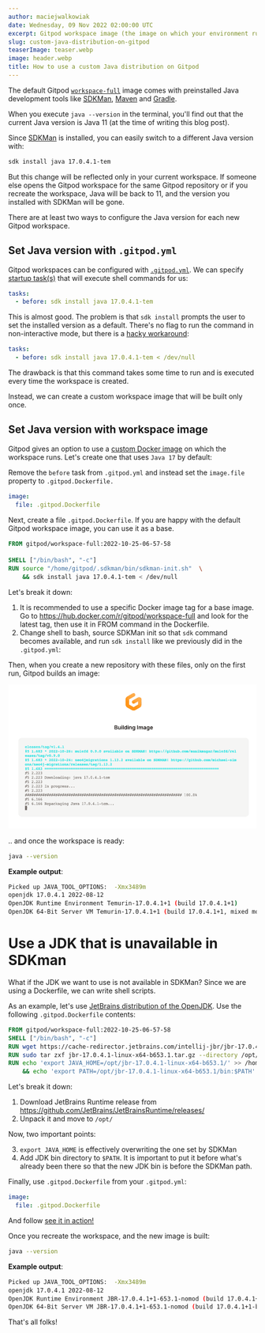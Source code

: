 ```yaml
---
author: maciejwalkowiak
date: Wednesday, 09 Nov 2022 02:00:00 UTC
excerpt: Gitpod workspace image (the image on which your environment runs) comes with preinstalled Java development tools like SDKMan,and Gradle. There are at least two ways how you can to configure Java version for each new Gitpod workspace.
slug: custom-java-distribution-on-gitpod
teaserImage: teaser.webp
image: header.webp
title: How to use a custom Java distribution on Gitpod
---
```


<script context="module">
  export const prerender = true;
</script>

The default Gitpod [`workspace-full`](https://www.gitpod.io/docs/configure/workspaces/workspace-image) image comes with preinstalled Java development tools like [SDKMan](https://sdkman.io/), [Maven](https://maven.apache.org/) and [Gradle](https://gradle.org/).

When you execute `java --version` in the terminal, you'll find out that the current Java version is Java 11 (at the time of writing this blog post).

Since [SDKMan](https://sdkman.io/) is installed, you can easily switch to a different Java version with:

```bash
sdk install java 17.0.4.1-tem
```

But this change will be reflected only in your current workspace. If someone else opens the Gitpod workspace for the same Gitpod repository or if you recreate the workspace, Java will be back to 11, and the version you installed with SDKMan will be gone.

There are at least two ways to configure the Java version for each new Gitpod workspace.

## Set Java version with `.gitpod.yml`

Gitpod workspaces can be configured with [`.gitpod.yml`](https://www.gitpod.io/docs/introduction/learn-gitpod/configuring-gitpod). We can specify [startup task(s)](https://www.gitpod.io/docs/configure/workspaces/tasks) that will execute shell commands for us:

```yaml
tasks:
  - before: sdk install java 17.0.4.1-tem
```

This is almost good. The problem is that `sdk install` prompts the user to set the installed version as a default. There's no flag to run the command in non-interactive mode, but there is a [hacky workaround](https://github.com/sdkman/sdkman-cli/issues/101#issuecomment-155938383):

```yaml
tasks:
  - before: sdk install java 17.0.4.1-tem < /dev/null
```

The drawback is that this command takes some time to run and is executed every time the workspace is created.

Instead, we can create a custom workspace image that will be built only once.

## Set Java version with workspace image

Gitpod gives an option to use a [custom Docker image](https://www.gitpod.io/docs/configure/workspaces/workspace-image) on which the workspace runs. Let's create one that uses `Java 17` by default:

Remove the `before` task from `.gitpod.yml` and instead set the `image.file` property to `.gitpod.Dockerfile.`

```yaml
image:
  file: .gitpod.Dockerfile
```

Next, create a file `.gitpod.Dockerfile`. If you are happy with the default Gitpod workspace image, you can use it as a base.

```dockerfile
FROM gitpod/workspace-full:2022-10-25-06-57-58

SHELL ["/bin/bash", "-c"]
RUN source "/home/gitpod/.sdkman/bin/sdkman-init.sh"  \
    && sdk install java 17.0.4.1-tem < /dev/null
```

Let's break it down:

1. It is recommended to use a specific Docker image tag for a base image. Go to https://hub.docker.com/r/gitpod/workspace-full and look for the latest tag, then use it in FROM command in the Dockerfile.
2. Change shell to bash, source SDKMan init so that `sdk` command becomes available, and run `sdk install` like we previously did in the `.gitpod.yml`:

Then, when you create a new repository with these files, only on the first run, Gitpod builds an image:

![build-image](../../../../static/images/guides/custom-java-distribution-on-gitpod/build-image.png)

.. and once the workspace is ready:

```bash
java --version
```

**Example output**:

```bash
Picked up JAVA_TOOL_OPTIONS:  -Xmx3489m
openjdk 17.0.4.1 2022-08-12
OpenJDK Runtime Environment Temurin-17.0.4.1+1 (build 17.0.4.1+1)
OpenJDK 64-Bit Server VM Temurin-17.0.4.1+1 (build 17.0.4.1+1, mixed mode, sharing)
```

# Use a JDK that is unavailable in SDKman

What if the JDK we want to use is not available in SDKMan? Since we are using a Dockerfile, we can write shell scripts.

As an example, let's use [JetBrains distribution of the OpenJDK](https://github.com/JetBrains/JetBrainsRuntime).
Use the following `.gitpod.Dockerfile` contents:

```dockerfile
FROM gitpod/workspace-full:2022-10-25-06-57-58
SHELL ["/bin/bash", "-c"]
RUN wget https://cache-redirector.jetbrains.com/intellij-jbr/jbr-17.0.4.1-linux-x64-b653.1.tar.gz
RUN sudo tar zxf jbr-17.0.4.1-linux-x64-b653.1.tar.gz --directory /opt/
RUN echo 'export JAVA_HOME=/opt/jbr-17.0.4.1-linux-x64-b653.1/' >> /home/gitpod/.bashrc \
    && echo 'export PATH=/opt/jbr-17.0.4.1-linux-x64-b653.1/bin:$PATH' >> /home/gitpod/.bashrc
```

Let's break it down:

1. Download JetBrains Runtime release from https://github.com/JetBrains/JetBrainsRuntime/releases/
2. Unpack it and move to `/opt/`

Now, two important points:

3. `export JAVA_HOME` is effectively overwriting the one set by SDKMan
4. Add JDK bin directory to `$PATH`. It is important to put it before what's already been there so that the new JDK bin is before the SDKMan path.

Finally, use `.gitpod.Dockerfile` from your `.gitpod.yml`:

```yaml
image:
  file: .gitpod.Dockerfile
```

And follow [see it in action!](https://www.gitpod.io/docs/introduction/learn-gitpod/configuring-gitpod#see-it-in-action)

Once you recreate the workspace, and the new image is built:

```bash
java --version
```

**Example output**:

```bash
Picked up JAVA_TOOL_OPTIONS:  -Xmx3489m
openjdk 17.0.4.1 2022-08-12
OpenJDK Runtime Environment JBR-17.0.4.1+1-653.1-nomod (build 17.0.4.1+1-b653.1)
OpenJDK 64-Bit Server VM JBR-17.0.4.1+1-653.1-nomod (build 17.0.4.1+1-b653.1, mixed mode)
```

That's all folks!
